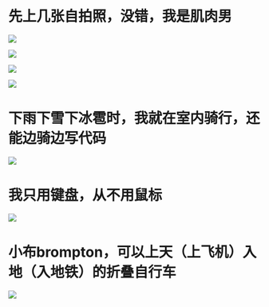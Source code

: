 # 先上几张自拍照，没错，我是肌肉男

![](http://chenxiaosong.com/pictures/self-introduction/banshen.jpg)

![](http://chenxiaosong.com/pictures/self-introduction/bicycle_zhengmian1.jpeg)

![](http://chenxiaosong.com/pictures/self-introduction/bicycle_zhengmian2.jpeg)

![](http://chenxiaosong.com/pictures/self-introduction/bicycle_cemian.jpg)

# 下雨下雪下冰雹时，我就在室内骑行，还能边骑边写代码

![](http://chenxiaosong.com/pictures/self-introduction/qixingtai.jpg)

# 我只用键盘，从不用鼠标

![](http://chenxiaosong.com/pictures/self-introduction/hhkb.jpg)

# 小布brompton，可以上天（上飞机）入地（入地铁）的折叠自行车

![](http://chenxiaosong.com/pictures/self-introduction/brompton.jpg)